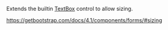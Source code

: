 Extends the builtin [TextBox](/docs/controls/builtin/TextBox) control to allow sizing.

<https://getbootstrap.com/docs/4.1/components/forms/#sizing>